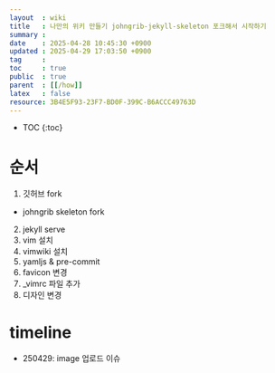 ```yaml
---
layout  : wiki
title   : 나만의 위키 만들기 johngrib-jekyll-skeleton 포크해서 시작하기
summary : 
date    : 2025-04-28 10:45:30 +0900
updated : 2025-04-29 17:03:50 +0900
tag     : 
toc     : true
public  : true
parent  : [[/how]]
latex   : false
resource: 3B4E5F93-23F7-BD0F-399C-B6ACCC49763D
---
```

* TOC
{:toc}

# 순서

1. 깃허브 fork
- johngrib skeleton fork

2. jekyll serve
3. vim 설치
4. vimwiki 설치
5. yamljs & pre-commit
6. favicon 변경
7. \_vimrc 파일 추가
8. 디자인 변경

# timeline
- 250429: image 업로드 이슈

